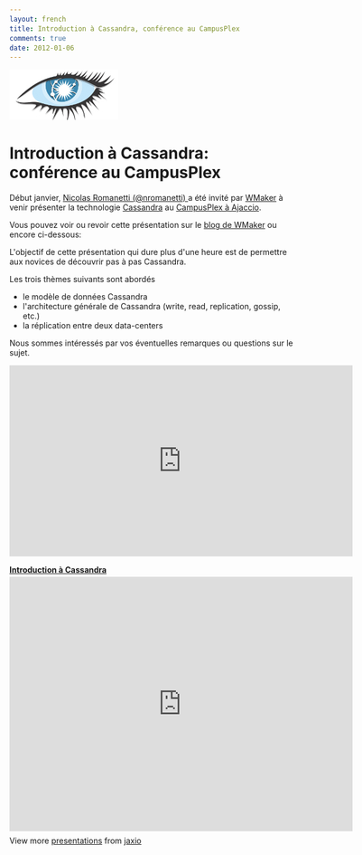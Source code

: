 ```yaml
---
layout: french
title: Introduction à Cassandra, conférence au CampusPlex
comments: true
date: 2012-01-06
---
```


<img src="/images/blog/cassandra-logo.png"/>

# Introduction à Cassandra: conférence au CampusPlex

Début janvier, <a href="http://twitter.com/nromanetti">Nicolas Romanetti (@nromanetti) </a> a été invité par <a href="http://www.wmaker.net/">WMaker</a> à venir présenter la technologie <a href="http://cassandra.apache.org/">Cassandra</a> au <a href="http://www.campusplex.org/">CampusPlex à Ajaccio</a>.

Vous pouvez voir ou revoir cette présentation sur le <a href="http://blog.wmaker.net/Cassandra-la-technologie-NoSQL-inventee-par-Facebook_a1190.html">blog de WMaker</a> ou encore ci-dessous:

L'objectif de cette présentation qui dure plus d'une heure est de permettre aux novices de découvrir pas à pas Cassandra.

Les trois thèmes suivants sont abordés

* le modèle de données Cassandra 
* l'architecture générale de Cassandra (write, read, replication, gossip, etc.)
* la réplication entre deux data-centers 

Nous sommes intéressés par vos éventuelles remarques ou questions sur le sujet.  


<iframe src="http://blog.wmaker.net/embed/1190/" width="608" height="338" frameborder="0" webkitAllowFullScreen allowFullScreen></iframe>


<div style="width:608px" id="__ss_11053835"> <strong style="display:block;margin:12px 0 4px"><a href="http://www.slideshare.net/jaxio/introduction-cassandra" title="Introduction à Cassandra" target="_blank">Introduction à Cassandra</a></strong> <iframe src="http://www.slideshare.net/slideshow/embed_code/11053835" width="608" height="450" frameborder="0" marginwidth="0" marginheight="0" scrolling="no"></iframe> <div style="padding:5px 0 12px"> View more <a href="http://www.slideshare.net/" target="_blank">presentations</a> from <a href="http://www.slideshare.net/jaxio" target="_blank">jaxio</a> </div> </div>